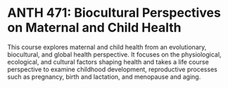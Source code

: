 # ANTH 471: Biocultural Perspectives on Maternal and Child Health

This course explores maternal and child health from an evolutionary, biocultural, and global health perspective. It focuses on the physiological, ecological, and cultural factors shaping health and takes a life course perspective to examine childhood development, reproductive processes such as pregnancy, birth and lactation, and menopause and aging.